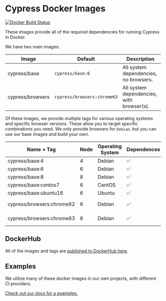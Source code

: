 # Cypress Docker Images

[![Docker Build Status](https://img.shields.io/docker/build/cypress/base.svg)](https://hub.docker.com/r/cypress/base/)

These images provide all of the required dependencies for running Cypress in Docker.

We have two main images:

Image | Default | Description
--- | --- | ---
cypress/base | `cypress/base:6` | All system dependencies, no browsers.
cypress/browsers | `cypress/browsers:chrome63` | All system dependencies, with browser(s).

Of these images, we provide multiple tags for various operating systems and specific browser versions. These allow you to target specific combinations you need. We only provide browsers for `Debian`, but you can use our base images and build your own.

Name + Tag | Node | Operating System | Dependences | Browsers
--- | --- | --- | --- | ---
cypress/base:4 | 4 | Debian | ✅ | 🚫
cypress/base:6 | 6 | Debian | ✅ | 🚫
cypress/base:8 | 8 | Debian | ✅ | 🚫
cypress/base:centos7 | 6 | CentOS | ✅ | 🚫
cypress/base:ubuntu16 | 6 | Ubuntu | ✅ | 🚫
cypress/browsers:chrome62 | 6 | Debian | ✅ | Chrome 62
cypress/browsers:chrome63 | 6 | Debian | ✅ | Chrome 63

## DockerHub

All of the images and tags are [published to DockerHub here](https://hub.docker.com/r/cypress).

## Examples

We utilize many of these docker images in our own projects, with different CI providers.

[Check out our docs for a examples.](https://on.cypress.io/docker)
